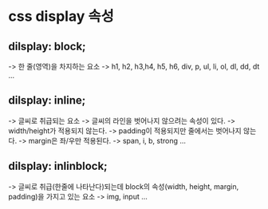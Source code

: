 # css display 속성
## dilsplay: block;
-> 한 줄(영역)을 차지하는 요소
-> h1, h2, h3,h4, h5, h6, div, p, ul, li, ol, dl, dd, dt ...

## dilsplay: inline;
-> 글씨로 취급되는 요소
-> 글씨의 라인을 벗어나지 않으려는 속성이 있다.
-> width/height가 적용되지 않는다.
-> padding이 적용되지만 줄에서는 벗어나지 않는다.
-> margin은 좌/우만 적용된다.
-> span, i, b, strong ...

## dilsplay: inlinblock;
-> 글씨로 취급(한줄에 나타난다)되는데 block의 속성(width, height, margin, padding)을 가지고 있는 요소
-> img, input ...